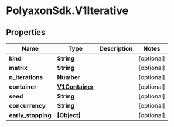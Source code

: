 # PolyaxonSdk.V1Iterative

## Properties
Name | Type | Description | Notes
------------ | ------------- | ------------- | -------------
**kind** | **String** |  | [optional] 
**matrix** | **String** |  | [optional] 
**n_iterations** | **Number** |  | [optional] 
**container** | [**V1Container**](V1Container.md) |  | [optional] 
**seed** | **String** |  | [optional] 
**concurrency** | **String** |  | [optional] 
**early_stopping** | **[Object]** |  | [optional] 


